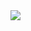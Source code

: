 <img src="https://img.shields.io/badge/java-%23ED8B00.svg?style=for-the-badge&logo=openjdk&logoColor=white">
